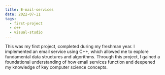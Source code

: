 ```yaml
---
title: E-mail-services
date: 2022-07-11
tags:
  - first-project
  - c++
  - visual-studio
---
```


This was my first project, completed during my freshman year. I implemented an email service using C++, which allowed me to explore fundamental data structures and algorithms. Through this project, I gained a foundational understanding of how email services function and deepened my knowledge of key computer science concepts.
<!--more-->
